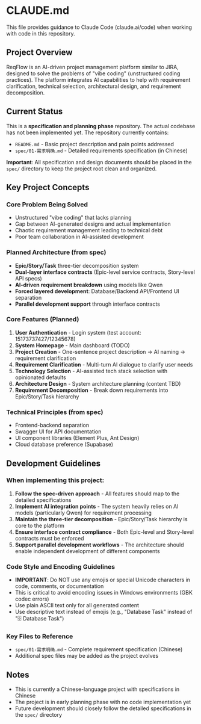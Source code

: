 # CLAUDE.md

This file provides guidance to Claude Code (claude.ai/code) when working with code in this repository.

## Project Overview

ReqFlow is an AI-driven project management platform similar to JIRA, designed to solve the problems of "vibe coding" (unstructured coding practices). The platform integrates AI capabilities to help with requirement clarification, technical selection, architectural design, and requirement decomposition.

## Current Status

This is a **specification and planning phase** repository. The actual codebase has not been implemented yet. The repository currently contains:

- `README.md` - Basic project description and pain points addressed
- `spec/01-需求明确.md` - Detailed requirements specification (in Chinese)

**Important**: All specification and design documents should be placed in the `spec/` directory to keep the project root clean and organized.

## Key Project Concepts

### Core Problem Being Solved
- Unstructured "vibe coding" that lacks planning
- Gap between AI-generated designs and actual implementation
- Chaotic requirement management leading to technical debt
- Poor team collaboration in AI-assisted development

### Planned Architecture (from spec)
- **Epic/Story/Task** three-tier decomposition system
- **Dual-layer interface contracts** (Epic-level service contracts, Story-level API specs)
- **AI-driven requirement breakdown** using models like Qwen
- **Forced layered development**: Database/Backend API/Frontend UI separation
- **Parallel development support** through interface contracts

### Core Features (Planned)
1. **User Authentication** - Login system (test account: 15173737427/12345678)
2. **System Homepage** - Main dashboard (TODO)
3. **Project Creation** - One-sentence project description → AI naming → requirement clarification
4. **Requirement Clarification** - Multi-turn AI dialogue to clarify user needs
5. **Technology Selection** - AI-assisted tech stack selection with opinionated defaults
6. **Architecture Design** - System architecture planning (content TBD)
7. **Requirement Decomposition** - Break down requirements into Epic/Story/Task hierarchy

### Technical Principles (from spec)
- Frontend-backend separation
- Swagger UI for API documentation
- UI component libraries (Element Plus, Ant Design)
- Cloud database preference (Supabase)

## Development Guidelines

### When implementing this project:
1. **Follow the spec-driven approach** - All features should map to the detailed specifications
2. **Implement AI integration points** - The system heavily relies on AI models (particularly Qwen) for requirement processing
3. **Maintain the three-tier decomposition** - Epic/Story/Task hierarchy is core to the platform
4. **Ensure interface contract compliance** - Both Epic-level and Story-level contracts must be enforced
5. **Support parallel development workflows** - The architecture should enable independent development of different components

### Code Style and Encoding Guidelines
- **IMPORTANT**: Do NOT use any emojis or special Unicode characters in code, comments, or documentation
- This is critical to avoid encoding issues in Windows environments (GBK codec errors)
- Use plain ASCII text only for all generated content
- Use descriptive text instead of emojis (e.g., "Database Task" instead of "🗄️ Database Task")

### Key Files to Reference
- `spec/01-需求明确.md` - Complete requirement specification (Chinese)
- Additional spec files may be added as the project evolves

## Notes
- This is currently a Chinese-language project with specifications in Chinese
- The project is in early planning phase with no code implementation yet
- Future development should closely follow the detailed specifications in the `spec/` directory